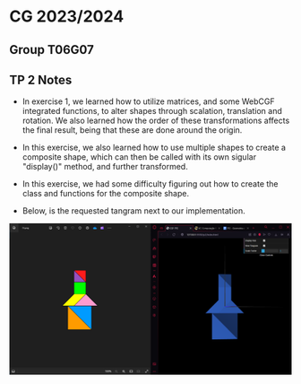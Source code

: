# CG 2023/2024

## Group T06G07

## TP 2 Notes

- In exercise 1,  we learned how to utilize matrices, and some WebCGF integrated functions, to alter shapes through scalation, translation and rotation. We also learned how the order of these transformations affects the final result, being that these are done around the origin.

- In this exercise, we also learned how to use multiple shapes to create a composite shape, which can then be called with its own sigular "display()" method, and further transformed.

- In this exercise, we had some difficulty figuring out how to create the class and functions for the composite shape.

- Below, is the requested tangram next to our implementation.

![tangram](tp2/screenshots/cg-t06g07-tp2-1.png)
